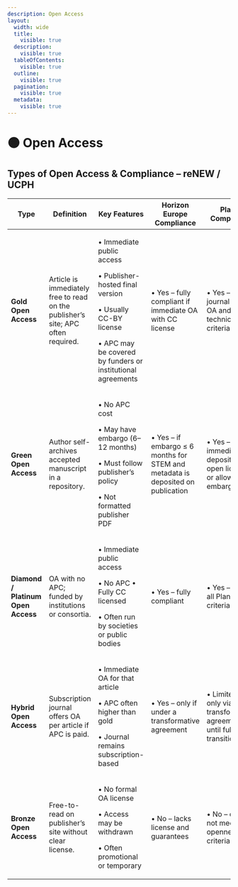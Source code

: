 ```yaml
---
description: Open Access
layout:
  width: wide
  title:
    visible: true
  description:
    visible: true
  tableOfContents:
    visible: true
  outline:
    visible: true
  pagination:
    visible: true
  metadata:
    visible: true
---
```


# 🟠 Open Access

## Types of Open Access & Compliance – reNEW / UCPH&#x20;

<table><thead><tr><th width="102">Type</th><th width="123">Definition</th><th width="162">Key Features</th><th width="226">Horizon Europe Compliance</th><th width="151">Plan S Compliance</th><th>UCPH Policy Alignment</th></tr></thead><tbody><tr><td><strong>Gold Open Access</strong></td><td>Article is immediately free to read on the publisher’s site; APC often required.</td><td><p>• Immediate public access </p><p>• Publisher-hosted final version </p><p>• Usually CC-BY license </p><p>• APC may be covered by funders or institutional agreements</p></td><td>• Yes – fully compliant if immediate OA with CC license</td><td>• Yes – if journal is fully OA and meets technical criteria</td><td>• Yes – supported; UCPH may cover APC via agreements</td></tr><tr><td><strong>Green Open Access</strong></td><td>Author self-archives accepted manuscript in a repository.</td><td><p>• No APC cost </p><p>• May have embargo (6–12 months) </p><p>• Must follow publisher’s policy</p><p>• Not formatted publisher PDF</p></td><td>• Yes – if embargo ≤ 6 months for STEM and metadata is deposited on publication</td><td>• Yes – if immediate deposit with open license or allowable embargo</td><td>• Yes – CURIS repository available for deposit</td></tr><tr><td><strong>Diamond / Platinum Open Access</strong></td><td>OA with no APC; funded by institutions or consortia.</td><td><p>• Immediate public access </p><p>• No APC • Fully CC licensed </p><p>• Often run by societies or public bodies</p></td><td>• Yes – fully compliant</td><td>• Yes – meets all Plan S criteria</td><td>• Yes – encouraged as equitable OA model</td></tr><tr><td><strong>Hybrid Open Access</strong></td><td>Subscription journal offers OA per article if APC is paid.</td><td><p>• Immediate OA for that article </p><p>• APC often higher than gold </p><p>• Journal remains subscription-based</p></td><td>• Yes – only if under a transformative agreement</td><td>• Limited – only via transformative agreements until full OA transition</td><td>• Conditional – allowed if covered by UCPH transformative deal</td></tr><tr><td><strong>Bronze Open Access</strong></td><td>Free-to-read on publisher’s site without clear license.</td><td><p>• No formal OA license </p><p>• Access may be withdrawn </p><p>• Often promotional or temporary</p></td><td>• No – lacks license and guarantees</td><td>• No – does not meet openness criteria</td><td>• No – not considered compliant or sustainable</td></tr></tbody></table>

